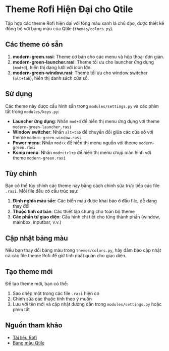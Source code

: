 # Theme Rofi Hiện Đại cho Qtile

Tập hợp các theme Rofi hiện đại với tông màu xanh lá chủ đạo, được thiết kế đồng bộ với bảng màu của Qtile (`themes/colors.py`).

## Các theme có sẵn

1. **modern-green.rasi**: Theme cơ bản cho các menu và hộp thoại đơn giản.
2. **modern-green-launcher.rasi**: Theme tối ưu cho launcher ứng dụng (`mod+d`), hiển thị dạng lưới với icon lớn.
3. **modern-green-window.rasi**: Theme tối ưu cho window switcher (`alt+tab`), hiển thị danh sách cửa sổ.

## Sử dụng

Các theme này được cấu hình sẵn trong `modules/settings.py` và các phím tắt trong `modules/keys.py`:

- **Launcher ứng dụng**: Nhấn `mod+d` để hiển thị menu ứng dụng với theme `modern-green-launcher.rasi`
- **Window switcher**: Nhấn `alt+tab` để chuyển đổi giữa các cửa sổ với theme `modern-green-window.rasi`
- **Power menu**: Nhấn `mod+x` để hiển thị menu nguồn với theme `modern-green.rasi`
- **Ksnip menu**: Nhấn `mod+ctrl+p` để hiển thị menu chụp màn hình với theme `modern-green.rasi`

## Tùy chỉnh

Bạn có thể tùy chỉnh các theme này bằng cách chỉnh sửa trực tiếp các file `.rasi`. Mỗi file đều có cấu trúc sau:

1. **Định nghĩa màu sắc**: Các biến màu được khai báo ở đầu file, dễ dàng thay đổi
2. **Thuộc tính cơ bản**: Các thiết lập chung cho toàn bộ theme
3. **Các phần tử giao diện**: Cấu hình chi tiết cho từng thành phần (window, mainbox, inputbar, v.v.)

## Cập nhật bảng màu

Nếu bạn thay đổi bảng màu trong `themes/colors.py`, hãy đảm bảo cập nhật cả các file theme Rofi để giữ tính nhất quán cho giao diện.

## Tạo theme mới

Để tạo theme mới, bạn có thể:

1. Sao chép một trong các file `.rasi` hiện có
2. Chỉnh sửa các thuộc tính theo ý muốn
3. Lưu với tên mới và cập nhật đường dẫn trong `modules/settings.py` hoặc phím tắt

## Nguồn tham khảo

- [Tài liệu Rofi](https://github.com/davatorium/rofi/wiki/Themes)
- [Bảng màu Qtile](../colors.py)
